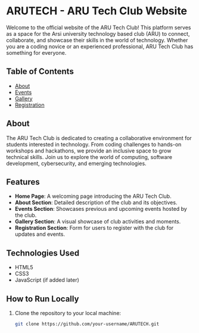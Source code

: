 # ARUTECH - ARU Tech Club Website

Welcome to the official website of the ARU Tech Club! This platform serves as a space for the Arsi university technology based club  (ARU) to connect, collaborate, and showcase their skills in the world of technology. Whether you are a coding novice or an experienced professional, ARU Tech Club has something for everyone.

## Table of Contents
- [About](#about)
- [Events](#events)
- [Gallery](#gallery)
- [Registration](#registration)

## About
The ARU Tech Club is dedicated to creating a collaborative environment for students interested in technology. From coding challenges to hands-on workshops and hackathons, we provide an inclusive space to grow technical skills. Join us to explore the world of computing, software development, cybersecurity, and emerging technologies.

## Features
- **Home Page**: A welcoming page introducing the ARU Tech Club.
- **About Section**: Detailed description of the club and its objectives.
- **Events Section**: Showcases previous and upcoming events hosted by the club.
- **Gallery Section**: A visual showcase of club activities and moments.
- **Registration Section**: Form for users to register with the club for updates and events.

## Technologies Used
- HTML5
- CSS3
- JavaScript (if added later)

## How to Run Locally
1. Clone the repository to your local machine:
   ```bash
   git clone https://github.com/your-username/ARUTECH.git
